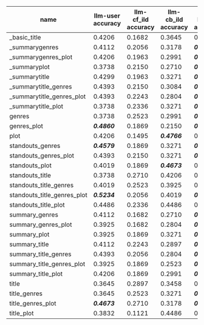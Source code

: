 | name | llm-user accuracy | llm-cf_ild accuracy | llm-cb_ild accuracy | llm-bin_div accuracy | cf_ild list selections | cb-ild list selections | bin_div list selections |
|----|-----------------|-------------------|-------------------|--------------------|----------------------|----------------------|-----------------------|
| _basic_title | 0.4206 | 0.1682 | 0.3645 | 0.4486 | 0.1215 | 0.3645 | 0.4393 |
| _summarygenres | 0.4112 | 0.2056 | 0.3178 | ***0.5327*** | 0.1682 | 0.3178 | ***0.5140*** |
| _summarygenres_plot | 0.4206 | 0.1963 | 0.2991 | ***0.5607*** | 0.1495 | 0.2991 | ***0.5514*** |
| _summaryplot | 0.3738 | 0.2150 | 0.2710 | ***0.5607*** | 0.1776 | 0.2710 | ***0.5514*** |
| _summarytitle | 0.4299 | 0.1963 | 0.3271 | ***0.5421*** | 0.1495 | 0.3271 | ***0.5234*** |
| _summarytitle_genres | 0.4393 | 0.2150 | 0.3084 | ***0.5514*** | 0.1589 | 0.3084 | ***0.5327*** |
| _summarytitle_genres_plot | 0.4393 | 0.2243 | 0.2804 | ***0.5888*** | 0.1495 | 0.2804 | ***0.5701*** |
| _summarytitle_plot | 0.3738 | 0.2336 | 0.3271 | ***0.5140*** | 0.1682 | 0.3271 | ***0.5047*** |
| genres | 0.3738 | 0.2523 | 0.2991 | ***0.4579*** | 0.2336 | 0.2991 | ***0.4673*** |
| genres_plot | ***0.4860*** | 0.1869 | 0.2150 | ***0.6262*** | 0.1495 | 0.2150 | ***0.6355*** |
| plot | 0.4206 | 0.1495 | ***0.4766*** | 0.3832 | 0.1308 | ***0.4766*** | 0.3925 |
| standouts_genres | ***0.4579*** | 0.1869 | 0.3271 | ***0.5234*** | 0.1589 | 0.3271 | ***0.5140*** |
| standouts_genres_plot | 0.4393 | 0.2150 | 0.3271 | ***0.5234*** | 0.1589 | 0.3271 | ***0.5140*** |
| standouts_plot | 0.4019 | 0.1869 | ***0.4673*** | 0.3738 | 0.1682 | ***0.4673*** | 0.3645 |
| standouts_title | 0.3738 | 0.2710 | 0.4206 | 0.3738 | 0.2150 | 0.4206 | 0.3645 |
| standouts_title_genres | 0.4019 | 0.2523 | 0.3925 | 0.4112 | 0.1869 | 0.3925 | 0.4206 |
| standouts_title_genres_plot | ***0.5234*** | 0.2056 | 0.4019 | ***0.4673*** | 0.1402 | 0.4019 | ***0.4579*** |
| standouts_title_plot | 0.4486 | 0.2336 | 0.4486 | 0.3832 | 0.1776 | 0.4486 | 0.3738 |
| summary_genres | 0.4112 | 0.1682 | 0.2710 | ***0.5981*** | 0.1495 | 0.2710 | ***0.5794*** |
| summary_genres_plot | 0.3925 | 0.1682 | 0.2804 | ***0.6168*** | 0.1215 | 0.2804 | ***0.5981*** |
| summary_plot | 0.3925 | 0.1869 | 0.3271 | ***0.5514*** | 0.1402 | 0.3271 | ***0.5327*** |
| summary_title | 0.4112 | 0.2243 | 0.2897 | ***0.5794*** | 0.1495 | 0.2897 | ***0.5607*** |
| summary_title_genres | 0.4393 | 0.2056 | 0.2804 | ***0.5888*** | 0.1495 | 0.2804 | ***0.5701*** |
| summary_title_genres_plot | 0.3925 | 0.1869 | 0.2523 | ***0.5981*** | 0.1682 | 0.2523 | ***0.5794*** |
| summary_title_plot | 0.4206 | 0.1869 | 0.2991 | ***0.5888*** | 0.1308 | 0.2991 | ***0.5701*** |
| title | 0.3645 | 0.2897 | 0.3458 | 0.4112 | 0.2336 | 0.3458 | 0.4206 |
| title_genres | 0.3645 | 0.2523 | 0.3271 | ***0.4766*** | 0.1869 | 0.3271 | ***0.4860*** |
| title_genres_plot | ***0.4673*** | 0.2710 | 0.3178 | ***0.4673*** | 0.2056 | 0.3178 | ***0.4766*** |
| title_plot | 0.3832 | 0.1121 | 0.4486 | 0.4206 | 0.1215 | 0.4486 | 0.4299 |